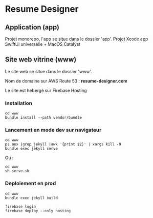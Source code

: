 # Resume Designer


## Application (app)
Projet monorepo, l'app se situe dans le dossier 'app'. Projet Xcode app SwiftUI universelle + MacOS Catalyst

## Site web vitrine (www)
Le site web se situe dans le dossier 'www'.

Nom de domaine sur AWS Route 53 : <b>resume-designer.com</b>

Le site est hébergé sur Firebase Hosting

### Installation
```
cd www
bundle install --path vendor/bundle
```

### Lancement en mode dev sur navigateur
```
cd www
ps aux |grep jekyll |awk '{print $2}' | xargs kill -9
bundle exec jekyll serve
```
Ou :
```
cd www
sh serve.sh
```

### Deploiement en prod
```
cd www
bundle exec jekyll build

firebase login
firebase deploy --only hosting
```
